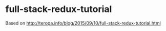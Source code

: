 # full-stack-redux-tutorial
Based on http://teropa.info/blog/2015/09/10/full-stack-redux-tutorial.html
